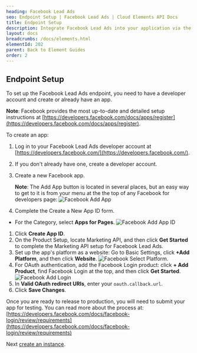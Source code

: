 ```yaml
---
heading: Facebook Lead Ads
seo: Endpoint Setup | Facebook Lead Ads | Cloud Elements API Docs
title: Endpoint Setup
description: Integrate Facebook Lead Ads into your application via the Cloud Elements APIs.
layout: docs
breadcrumbs: /docs/elements.html
elementId: 202
parent: Back to Element Guides
order: 2
---
```

## Endpoint Setup

To set up the Facebook Lead Ads endpoint, you need to have a developer account and create or already have an app.

__Note__: Facebook provides the most up-to-date and detailed setup instructions at [https://developers.facebook.com/docs/apps/register](https://developers.facebook.com/docs/apps/register).

To create an app:

1. Log in to your Facebook Lead Ads developer account at [https://developers.facebook.com/](https://developers.facebook.com/).
1. If you don't already have one, create a developer account.
1. Create a new Facebook app.

    __Note__: The Add App button is located in several places, but an easy way to get to it is from your menu at the the top of any Facebook for developers page:
    ![Facebook Add App](https://cl.ly/3u393Q30450G/Add%20App.png)
1. Complete the Create a New App ID form.
  * For the Category, select __Apps for Pages__.
    ![Facebook Add App ID](https://cl.ly/3v3L3z2n210z/Create-a-New-AppID.png)
1. Click __Create App ID__.
1. On the Product Setup, locate Marketing API, and then click __Get Started__ to complete the Marketing API setup for Facebook Lead Ads.
1. Set up the app's platform as a website: Go to Basic Settings, click __+Add Platform__, and then click __Website__.
    ![Facebook Select Platform](https://cl.ly/0K2913290G08/select-platform.png).
1. For OAuth authentication, add the Facebook Login product: click __+ Add Product__, find Facebook Login at the top, and then click __Get Started__.
![Facebook Add Login](https://cl.ly/2G3R440Q0o3e/FB-Login.png)
1. In __Valid OAuth redirect URIs__, enter your `oauth.callback.url`.
1. Click __Save Changes__.

Once you are ready to release to production, you will need to submit your app for testing.  You can read more about the process at: [https://developers.facebook.com/docs/facebook-login/review/requirements](https://developers.facebook.com/docs/facebook-login/review/requirements)

Next [create an instance](facebook-create-instance.html).
